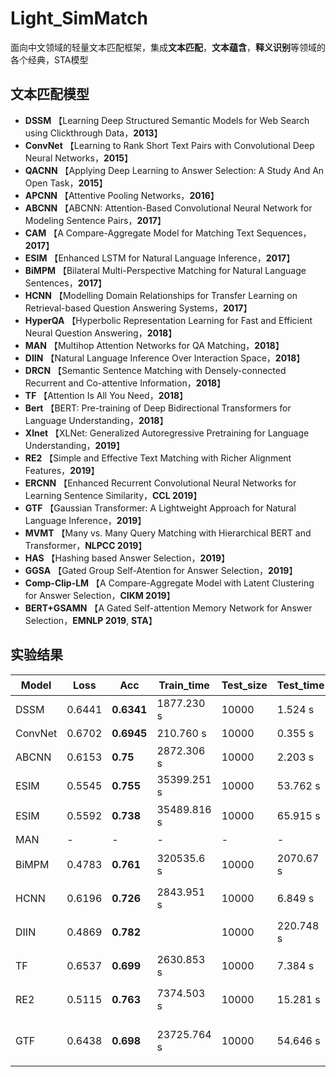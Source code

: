 # Light_SimMatch
面向中文领域的轻量文本匹配框架，集成**文本匹配**，**文本蕴含**，**释义识别**等领域的各个经典，STA模型

## 文本匹配模型
- **DSSM** 【Learning Deep Structured Semantic Models 
 for Web Search using Clickthrough Data，**2013**】  
- **ConvNet** 【Learning to Rank Short Text Pairs with Convolutional Deep
Neural Networks，**2015**】
- **QACNN** 【Applying Deep Learning to Answer Selection: A Study And An Open Task，**2015**】
- **APCNN** 【Attentive Pooling Networks，**2016**】
- **ABCNN** 【ABCNN: Attention-Based Convolutional Neural Network
for Modeling Sentence Pairs，**2017**】
- **CAM** 【A Compare-Aggregate Model for Matching
Text Sequences，**2017**】
- **ESIM** 【Enhanced LSTM for Natural Language Inference，**2017**】
- **BiMPM** 【Bilateral Multi-Perspective
Matching for Natural Language Sentences，**2017**】
- **HCNN** 【Modelling Domain Relationships for Transfer Learning on Retrieval-based Question Answering Systems，**2017**】
- **HyperQA** 【Hyperbolic Representation Learning for Fast and Efficient Neural Question Answering，**2018**】
- **MAN** 【Multihop Attention Networks for QA Matching，**2018**】
- **DIIN** 【Natural Language Inference Over
Interaction Space，**2018**】
- **DRCN** 【Semantic Sentence Matching with Densely-connected
Recurrent and Co-attentive Information，**2018**】
- **TF** 【Attention Is All You Need，**2018**】
- **Bert** 【BERT: Pre-training of Deep Bidirectional Transformers for Language Understanding，**2018**】
- **Xlnet** 【XLNet: Generalized Autoregressive Pretraining for Language Understanding，**2019**】
- **RE2** 【Simple and Effective Text Matching with Richer Alignment Features，**2019**】
- **ERCNN** 【Enhanced Recurrent Convolutional Neural Networks for Learning Sentence Similarity，**CCL 2019**】
- **GTF** 【Gaussian Transformer: A Lightweight Approach for Natural Language Inference，**2019**】
- **MVMT** 【Many vs. Many Query Matching with Hierarchical BERT and Transformer，**NLPCC 2019**】
- **HAS** 【Hashing based Answer Selection，**2019**】
- **GGSA** 【Gated Group Self-Atention for Answer Selection，**2019**】
- **Comp-Clip-LM** 【A Compare-Aggregate Model with Latent Clustering for Answer Selection，**CIKM 2019**】
- **BERT+GSAMN** 【A Gated Self-attention Memory Network for Answer Selection，**EMNLP 2019**, **STA**】


## 实验结果
|Model|Loss|Acc|Train_time|Test_size|Test_time|Best_epoch|输入说明|论文地址|年份|  
|-|-|-|-|-|-|-|-|-|-|  
|DSSM|0.6441|**0.6341**|1877.230 s|10000|1.524 s|15|字向量|[DSSM](https://posenhuang.github.io/papers/cikm2013_DSSM_fullversion.pdf)|2013|    
|ConvNet|0.6702|**0.6945**|210.760 s|10000|0.355 s|6|字向量|[ConvNet](http://citeseerx.ist.psu.edu/viewdoc/download?doi=10.1.1.723.6492&rep=rep1&type=pdf)|2015|
|ABCNN|0.6153|**0.75**|2872.306 s|10000|2.203 s|29|字向量|[ABCNN](https://arxiv.org/pdf/1512.05193.pdf)|2017|
|ESIM|0.5545|**0.755**|35399.251 s|10000|53.762 s|41|字向量|[ESIM](https://arxiv.org/pdf/1609.06038.pdf)|2017|
|ESIM|0.5592|**0.738**|35489.816 s|10000|65.915 s|18|字向量+Attention_Mask|[ESIM](https://arxiv.org/pdf/1609.06038.pdf)|2017|
|MAN|-|-|-|-|-|-|-|[MAN](http://delivery.acm.org/10.1145/3220000/3210009/p325-tran.pdf?ip=202.115.52.109&id=3210009&acc=ACTIVE%20SERVICE&key=BF85BBA5741FDC6E%2E384BFA948992204F%2E4D4702B0C3E38B35%2E4D4702B0C3E38B35&__acm__=1572317138_05182aabf32fd701d6c3fa249583e750)|2018|  
|BiMPM|0.4783|**0.761**|320535.6 s|10000|2070.67 s|44|字向量+静态词向量|[BiMPM](https://arxiv.org/pdf/1702.03814.pdf)|2017|
|HCNN|0.6196|**0.726**|2843.951 s|10000|6.849 s|35|字向量+动态词向量|[HCNN](https://arxiv.org/pdf/1711.08726.pdf)|2017|
|DIIN|0.4869|**0.782**||10000|220.748 s|14|字向量+动态词向量|[DIIN](https://arxiv.org/pdf/1709.04348.pdf)|2018|
|TF|0.6537|**0.699**|2630.853 s|10000|7.384 s|44|动态词向量+位置向量|[TF](https://arxiv.org/pdf/1706.03762.pdf)|2018|
|RE2|0.5115|**0.763**|7374.503 s|10000|15.281 s|18|字向量+动态词向量|[RE2](https://www.aclweb.org/anthology/P19-1465/)|2019|
|GTF|0.6438|**0.698**|23725.764 s|10000|54.646 s|40|n-gram字向量+词向量+位置向量|[GTF]|

